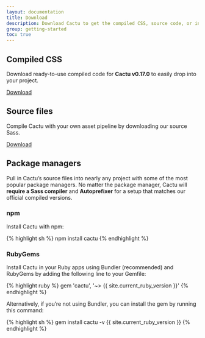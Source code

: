 ```yaml
---
layout: documentation
title: Download
description: Download Cactu to get the compiled CSS, source code, or include it with your favorite package managers like npm or RubyGems.
group: getting-started
toc: true
---
```



## Compiled CSS

Download ready-to-use compiled code for **Cactu v0.17.0** to easily drop into your project.

<a class="button" href="https://github.com/mendozagioo/cactu/releases/download/v0.17.0/cactu-0.17.0-css.zip">Download</a>


## Source files

Compile Cactu with your own asset pipeline by downloading our source Sass.

<a class="button" href="https://github.com/mendozagioo/cactu/archive/master.zip">Download</a>


## Package managers

Pull in Cactu’s source files into nearly any project with some of the most popular package managers. No matter the package manager, Cactu will **require a Sass compiler** and **Autoprefixer** for a setup that matches our official compiled versions.


### npm

Install Cactu with npm:

{% highlight sh %}
npm install cactu
{% endhighlight %}


### RubyGems

Install Cactu in your Ruby apps using Bundler (recommended) and RubyGems by adding the following line to your Gemfile:

{% highlight ruby %}
gem 'cactu', '~> {{ site.current_ruby_version }}'
{% endhighlight %}

Alternatively, if you’re not using Bundler, you can install the gem by running this command:

{% highlight sh %}
gem install cactu -v {{ site.current_ruby_version }}
{% endhighlight %}